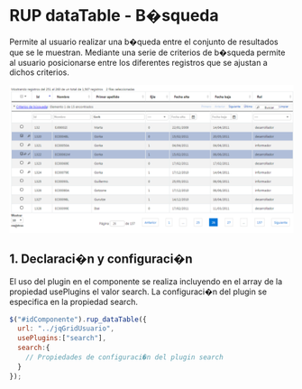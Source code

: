 # RUP dataTable - B�squeda

Permite al usuario realizar una b�queda entre el conjunto de resultados que se le muestran. Mediante una serie de criterios de b�squeda permite al usuario posicionarse entre los diferentes registros que se ajustan a dichos criterios.

![Imagen 1](img/rup.datatable.search_1.png)

## 1. Declaraci�n y configuraci�n

El uso del plugin en el componente se realiza incluyendo en el array de la propiedad usePlugins el valor search. La configuraci�n del plugin se especifica en la propiedad search.

```js
$("#idComponente").rup_dataTable({
  url: "../jqGridUsuario",
  usePlugins:["search"],
  search:{
    // Propiedades de configuraci�n del plugin search
  }
});
```
